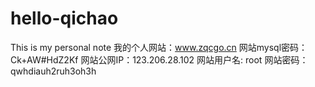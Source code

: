 # hello-qichao
This is my personal note
我的个人网站：www.zqcgo.cn
网站mysql密码：Ck+AW#HdZ2Kf
网站公网IP：123.206.28.102 
网站用户名: root
网站密码： qwhdiauh2ruh3oh3h
